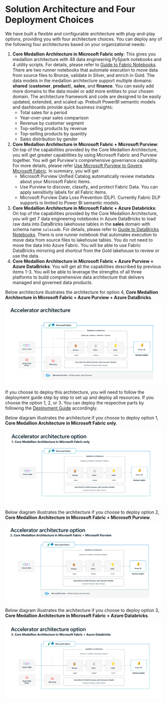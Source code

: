 # Solution Architecture and Four Deployment Choices

We have built a flexible and configurable architecture with plug-and-play options, providing you with four architecture choices. You can deploy any of the following four architectures based on your organizational needs:

1. **Core Medallion Architecture in Microsoft Fabric only**: This gives you medallion architecture with 48 data engineering PySpark notebooks and 4 utility scripts. For details, please refer to [Guide to Fabric Notebooks](./NotebooksGuideFabric.md). There are two runner notebooks that automate execution to move data from source files to Bronze, validate in Silver, and enrich in Gold. The data models in the medallion architecture support multiple domains: **shared** (**customer**, **product**), **sales**, and **finance**. You can easily add more domains to the data model or add more entities to your chosen domain. The architecture framework and code are designed to be easily updated, extended, and scaled up. Prebuilt PowerBI semantic models and dashboards provide quick business insights:
   - Total sales for a period
   - Year-over-year sales comparison
   - Revenue by customer segment
   - Top-selling products by revenue
   - Top-selling products by quantity
   - Sales distribution by gender
2. **Core Medallion Architecture in Microsoft Fabric + Microsoft Purview**: On top of the capabilities provided by the Core Medallion Architecture, you will get greater capabilities by using Microsoft Fabric and Purview together. You will get Purview's comprehensive governance capability. For more details, please refer [Use Microsoft Purview to Govern Microsoft Fabric](https://learn.microsoft.com/en-us/fabric/governance/microsoft-purview-fabric). In summary, you will get 
   - Microsoft Purview Unified Catalog automatically review metadata about your Microsoft Fabric Items.
   - Use Purview to discover, classify, and protect Fabric Data. You can apply sensitivity labels for all Fabric items. 
   - Microsoft Purview Data Loss Prevention (DLP). Currently Fabric DLP supports is limited to Power BI semantic models. 
3. **Core Medallion Architecture in Microsoft Fabric + Azure Databricks**: On top of the capabilities provided by the Core Medallion Architecture, you will get 7 data engineering notebooks in Azure DataBricks to load raw data into DataBricks lakehouse tables in the **sales** domain with schema name `salesadb`. For details, please refer to [Guide to DataBricks Notebooks](./NotebooksGuideDatabricks.md). There is one runner notebook that automates execution to move data from source files to lakehouse tables.  You do not need to move the data into Azure Fabric. You will be able to use Fabric DataBricks mirroring and shortcut from the Gold lakehouse to review or use the data. 
4. **Core Medallion Architecture in Microsoft Fabric + Azure Purview + Azure DataBricks**: You will get all the capabilities described by previous items 1-3. You will be able to leverage the strengths of all three platforms to build comprehensive data architecture that delivers managed and governed data products.

Below architecture illustrates the architecture for option 4, **Core Medallion Architecture in Microsoft Fabric + Azure Purview + Azure DataBricks**.

![Solution Architecture](../docs/images/readme/solution-architecture.png)

If you choose to deploy this architecture, you will need to follow the deployment guide step by step to set up and deploy all resources. If you choose the option 1, 2, or 3. You can deploy the respective parts by following the [Deployment Guide](./DeploymentGuide.md) accordingly. 

Below diagram illustrates the architecture if you choose to deploy option 1, **Core Medallion Architecture in Microsoft Fabric only**.

![Architecture Option 1](./images/deployment/architectures/sa-architecture-option-1-fabric.png)

Below diagram illustrates the architecture if you choose to deploy option 2, **Core Medallion Architecture in Microsoft Fabric + Microsoft Purview**.

![Architecture Option 2](./images/deployment/architectures/sa-architecture-option-2-fabric-purview.png)

Below diagram illustrates the architecture if you choose to deploy option 3, **Core Medallion Architecture in Microsoft Fabric + Azure Databricks**.

![Architecture Option 3](./images/deployment/architectures/sa-architecture-option-3-fabric-databricks.png)





